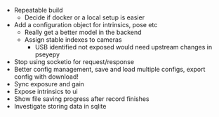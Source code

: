 - Repeatable build
    - Decide if docker or a local setup is easier
- Add a configuration object for intrinsics, pose etc
    - Really get a better model in the backend
    - Assign stable indexes to cameras
        - USB identified not exposed would need upstream changes in pseyepy
- Stop using socketio for request/response
- Better config management, save and load multiple configs, export config with download!
- Sync exposure and gain
- Expose intrinsics to ui
- Show file saving progress after record finishes
- Investigate storing data in sqlite